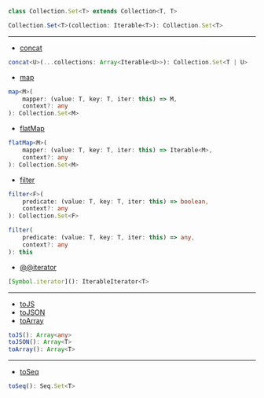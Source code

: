 ```ts
class Collection.Set<T> extends Collection<T, T>
```

```ts
Collection.Set<T>(collection: Iterable<T>): Collection.Set<T>
```

---

- [concat](https://facebook.github.io/immutable-js/docs/#/Collection.Set/concat)

```ts
concat<U>(...collections: Array<Iterable<U>>): Collection.Set<T | U>
```

- [map](https://facebook.github.io/immutable-js/docs/#/Collection.Set/map)

```ts
map<M>(
    mapper: (value: T, key: T, iter: this) => M,
    context?: any
): Collection.Set<M>
```

- [flatMap](https://facebook.github.io/immutable-js/docs/#/Collection.Set/flatMap)

```ts
flatMap<M>(
    mapper: (value: T, key: T, iter: this) => Iterable<M>,
    context?: any
): Collection.Set<M>
```

- [filter](https://facebook.github.io/immutable-js/docs/#/Collection.Set/filter)

```ts
filter<F>(
    predicate: (value: T, key: T, iter: this) => boolean,
    context?: any
): Collection.Set<F>

filter(
    predicate: (value: T, key: T, iter: this) => any,
    context?: any
): this
```

- [@@iterator](https://facebook.github.io/immutable-js/docs/#/Collection.Set/%5BSymbol.iterator%5D)

```ts
[Symbol.iterator](): IterableIterator<T>
```

---

- [toJS](https://facebook.github.io/immutable-js/docs/#/Collection.Set/toJS)
- [toJSON](https://facebook.github.io/immutable-js/docs/#/Collection.Set/toJSON)
- [toArray](https://facebook.github.io/immutable-js/docs/#/Collection.Set/toArray)

```ts
toJS(): Array<any>
toJSON(): Array<T>
toArray(): Array<T>
```

---

- [toSeq](https://facebook.github.io/immutable-js/docs/#/Collection.Set/toSeq)

```ts
toSeq(): Seq.Set<T>
```

